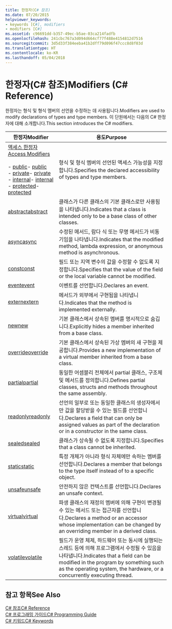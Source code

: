 ```yaml
---
title: 한정자(C# 참조)
ms.date: 07/20/2015
helpviewer_keywords:
- keywords [C#], modifiers
- modifiers [C#]
ms.assetid: c96691dd-b357-49ec-b5ae-03ca214fadfb
ms.openlocfilehash: 241cbc767a3d094d664cf77f488e4154812d7516
ms.sourcegitcommit: 3d5d33f384eeba41b2dff79d096f47ccc8d8f03d
ms.translationtype: HT
ms.contentlocale: ko-KR
ms.lasthandoff: 05/04/2018
---
```

# <a name="modifiers-c-reference"></a><span data-ttu-id="88ce6-102">한정자(C# 참조)</span><span class="sxs-lookup"><span data-stu-id="88ce6-102">Modifiers (C# Reference)</span></span>
<span data-ttu-id="88ce6-103">한정자는 형식 및 형식 멤버의 선언을 수정하는 데 사용됩니다.</span><span class="sxs-lookup"><span data-stu-id="88ce6-103">Modifiers are used to modify declarations of types and type members.</span></span> <span data-ttu-id="88ce6-104">이 단원에서는 다음의 C# 한정자에 대해 소개합니다.</span><span class="sxs-lookup"><span data-stu-id="88ce6-104">This section introduces the C# modifiers.</span></span>  
  
|<span data-ttu-id="88ce6-105">한정자</span><span class="sxs-lookup"><span data-stu-id="88ce6-105">Modifier</span></span>|<span data-ttu-id="88ce6-106">용도</span><span class="sxs-lookup"><span data-stu-id="88ce6-106">Purpose</span></span>|  
|--------------|-------------|  
|[<span data-ttu-id="88ce6-107">액세스 한정자</span><span class="sxs-lookup"><span data-stu-id="88ce6-107">Access Modifiers</span></span>](../../../csharp/language-reference/keywords/access-modifiers.md)<br /><br /> <span data-ttu-id="88ce6-108">-   [public](../../../csharp/language-reference/keywords/public.md)</span><span class="sxs-lookup"><span data-stu-id="88ce6-108">-   [public](../../../csharp/language-reference/keywords/public.md)</span></span><br /><span data-ttu-id="88ce6-109">-   [private](../../../csharp/language-reference/keywords/private.md)</span><span class="sxs-lookup"><span data-stu-id="88ce6-109">-   [private](../../../csharp/language-reference/keywords/private.md)</span></span><br /><span data-ttu-id="88ce6-110">-   [internal](../../../csharp/language-reference/keywords/internal.md)</span><span class="sxs-lookup"><span data-stu-id="88ce6-110">-   [internal](../../../csharp/language-reference/keywords/internal.md)</span></span><br /><span data-ttu-id="88ce6-111">-   [protected](../../../csharp/language-reference/keywords/protected.md)</span><span class="sxs-lookup"><span data-stu-id="88ce6-111">-   [protected](../../../csharp/language-reference/keywords/protected.md)</span></span>|<span data-ttu-id="88ce6-112">형식 및 형식 멤버의 선언된 액세스 가능성을 지정합니다.</span><span class="sxs-lookup"><span data-stu-id="88ce6-112">Specifies the declared accessibility of types and type members.</span></span>|  
|[<span data-ttu-id="88ce6-113">abstract</span><span class="sxs-lookup"><span data-stu-id="88ce6-113">abstract</span></span>](../../../csharp/language-reference/keywords/abstract.md)|<span data-ttu-id="88ce6-114">클래스가 다른 클래스의 기본 클래스로만 사용됨을 나타냅니다.</span><span class="sxs-lookup"><span data-stu-id="88ce6-114">Indicates that a class is intended only to be a base class of other classes.</span></span>|  
|[<span data-ttu-id="88ce6-115">async</span><span class="sxs-lookup"><span data-stu-id="88ce6-115">async</span></span>](../../../csharp/language-reference/keywords/async.md)|<span data-ttu-id="88ce6-116">수정된 메서드, 람다 식 또는 무명 메서드가 비동기임을 나타냅니다.</span><span class="sxs-lookup"><span data-stu-id="88ce6-116">Indicates that the modified method, lambda expression, or anonymous method is asynchronous.</span></span>|  
|[<span data-ttu-id="88ce6-117">const</span><span class="sxs-lookup"><span data-stu-id="88ce6-117">const</span></span>](../../../csharp/language-reference/keywords/const.md)|<span data-ttu-id="88ce6-118">필드 또는 지역 변수의 값을 수정할 수 없도록 지정합니다.</span><span class="sxs-lookup"><span data-stu-id="88ce6-118">Specifies that the value of the field or the local variable cannot be modified.</span></span>|  
|[<span data-ttu-id="88ce6-119">event</span><span class="sxs-lookup"><span data-stu-id="88ce6-119">event</span></span>](../../../csharp/language-reference/keywords/event.md)|<span data-ttu-id="88ce6-120">이벤트를 선언합니다.</span><span class="sxs-lookup"><span data-stu-id="88ce6-120">Declares an event.</span></span>|  
|[<span data-ttu-id="88ce6-121">extern</span><span class="sxs-lookup"><span data-stu-id="88ce6-121">extern</span></span>](../../../csharp/language-reference/keywords/extern.md)|<span data-ttu-id="88ce6-122">메서드가 외부에서 구현됨을 나타냅니다.</span><span class="sxs-lookup"><span data-stu-id="88ce6-122">Indicates that the method is implemented externally.</span></span>|  
|[<span data-ttu-id="88ce6-123">new</span><span class="sxs-lookup"><span data-stu-id="88ce6-123">new</span></span>](../../../csharp/language-reference/keywords/new.md)|<span data-ttu-id="88ce6-124">기본 클래스에서 상속된 멤버를 명시적으로 숨깁니다.</span><span class="sxs-lookup"><span data-stu-id="88ce6-124">Explicitly hides a member inherited from a base class.</span></span>|  
|[<span data-ttu-id="88ce6-125">override</span><span class="sxs-lookup"><span data-stu-id="88ce6-125">override</span></span>](../../../csharp/language-reference/keywords/override.md)|<span data-ttu-id="88ce6-126">기본 클래스에서 상속된 가상 멤버의 새 구현을 제공합니다.</span><span class="sxs-lookup"><span data-stu-id="88ce6-126">Provides a new implementation of a virtual member inherited from a base class.</span></span>|  
|[<span data-ttu-id="88ce6-127">partial</span><span class="sxs-lookup"><span data-stu-id="88ce6-127">partial</span></span>](../../../csharp/language-reference/keywords/partial-type.md)|<span data-ttu-id="88ce6-128">동일한 어셈블리 전체에서 partial 클래스, 구조체 및 메서드를 정의합니다.</span><span class="sxs-lookup"><span data-stu-id="88ce6-128">Defines partial classes, structs and methods throughout the same assembly.</span></span>|  
|[<span data-ttu-id="88ce6-129">readonly</span><span class="sxs-lookup"><span data-stu-id="88ce6-129">readonly</span></span>](../../../csharp/language-reference/keywords/readonly.md)|<span data-ttu-id="88ce6-130">선언의 일부로 또는 동일한 클래스의 생성자에서만 값을 할당받을 수 있는 필드를 선언합니다.</span><span class="sxs-lookup"><span data-stu-id="88ce6-130">Declares a field that can only be assigned values as part of the declaration or in a constructor in the same class.</span></span>|  
|[<span data-ttu-id="88ce6-131">sealed</span><span class="sxs-lookup"><span data-stu-id="88ce6-131">sealed</span></span>](../../../csharp/language-reference/keywords/sealed.md)|<span data-ttu-id="88ce6-132">클래스가 상속될 수 없도록 지정합니다.</span><span class="sxs-lookup"><span data-stu-id="88ce6-132">Specifies that a class cannot be inherited.</span></span>|  
|[<span data-ttu-id="88ce6-133">static</span><span class="sxs-lookup"><span data-stu-id="88ce6-133">static</span></span>](../../../csharp/language-reference/keywords/static.md)|<span data-ttu-id="88ce6-134">특정 개체가 아니라 형식 자체에만 속하는 멤버를 선언합니다.</span><span class="sxs-lookup"><span data-stu-id="88ce6-134">Declares a member that belongs to the type itself instead of to a specific object.</span></span>|  
|[<span data-ttu-id="88ce6-135">unsafe</span><span class="sxs-lookup"><span data-stu-id="88ce6-135">unsafe</span></span>](../../../csharp/language-reference/keywords/unsafe.md)|<span data-ttu-id="88ce6-136">안전하지 않은 컨텍스트를 선언합니다.</span><span class="sxs-lookup"><span data-stu-id="88ce6-136">Declares an unsafe context.</span></span>|  
|[<span data-ttu-id="88ce6-137">virtual</span><span class="sxs-lookup"><span data-stu-id="88ce6-137">virtual</span></span>](../../../csharp/language-reference/keywords/virtual.md)|<span data-ttu-id="88ce6-138">파생 클래스의 재정의 멤버에 의해 구현이 변경될 수 있는 메서드 또는 접근자를 선언합니다.</span><span class="sxs-lookup"><span data-stu-id="88ce6-138">Declares a method or an accessor whose implementation can be changed by an overriding member in a derived class.</span></span>|  
|[<span data-ttu-id="88ce6-139">volatile</span><span class="sxs-lookup"><span data-stu-id="88ce6-139">volatile</span></span>](../../../csharp/language-reference/keywords/volatile.md)|<span data-ttu-id="88ce6-140">필드가 운영 체제, 하드웨어 또는 동시에 실행되는 스레드 등에 의해 프로그램에서 수정될 수 있음을 나타냅니다.</span><span class="sxs-lookup"><span data-stu-id="88ce6-140">Indicates that a field can be modified in the program by something such as the operating system, the hardware, or a concurrently executing thread.</span></span>|  
  
## <a name="see-also"></a><span data-ttu-id="88ce6-141">참고 항목</span><span class="sxs-lookup"><span data-stu-id="88ce6-141">See Also</span></span>  
 [<span data-ttu-id="88ce6-142">C# 참조</span><span class="sxs-lookup"><span data-stu-id="88ce6-142">C# Reference</span></span>](../../../csharp/language-reference/index.md)  
 [<span data-ttu-id="88ce6-143">C# 프로그래밍 가이드</span><span class="sxs-lookup"><span data-stu-id="88ce6-143">C# Programming Guide</span></span>](../../../csharp/programming-guide/index.md)  
 [<span data-ttu-id="88ce6-144">C# 키워드</span><span class="sxs-lookup"><span data-stu-id="88ce6-144">C# Keywords</span></span>](../../../csharp/language-reference/keywords/index.md)
